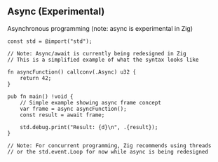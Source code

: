 <!-- METADATA
{
  "title": "Zig Async (Experimental)",
  "tags": [
    "zig",
    "async",
    "concurrency"
  ],
  "language": "zig"
}
-->

## Async (Experimental)
Asynchronous programming (note: async is experimental in Zig)
```zig
const std = @import("std");

// Note: Async/await is currently being redesigned in Zig
// This is a simplified example of what the syntax looks like

fn asyncFunction() callconv(.Async) u32 {
    return 42;
}

pub fn main() !void {
    // Simple example showing async frame concept
    var frame = async asyncFunction();
    const result = await frame;

    std.debug.print("Result: {d}\n", .{result});
}

// Note: For concurrent programming, Zig recommends using threads
// or the std.event.Loop for now while async is being redesigned
```
